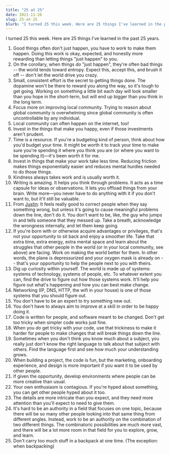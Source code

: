 ```yaml
---
title: "25 at 25"
date: 2021-11-26
slug: 25-at-25
blurb: "I turned 25 this week. Here are 25 things I've learned in the past 25 years."
---
```


I turned 25 this week. Here are 25 things I've learned in the past 25 years.

1. Good things often don't just happen, you have to work to make them happen. Doing this work is okay, expected, and honestly more rewarding than letting things "just happen" to you.
1. On the corollary, when things _do_ "just happen", they're often bad things -- the world tends toward entropy. Expect this, accept this, and brush it off -- don't let the world drive you crazy.
1. Small, consistent effort is the secret to getting things done. The dopamine won't be there to reward you along the way, so it's tough to get going. Working on something a little bit each day will look smaller than you hope in the short-term, but will end up bigger than you think in the long term.
1. Focus more on improving local community. Trying to reason about global community is overwhelming since global community is often uncontrollable by any individual.
1. Local community can often happen on the internet, too!
1. Invest in the things that make you happy, even if those investments aren't prudent.
1. Time is a resource. If you're a budgeting kind of person, think about how you'd budget your time. It might be worth it to track your time to make sure you're spending it where you think you are (or where you want to be spending it)—it's been worth it for me.
1. Invest in things that make your work take less time. Reducing friction makes things exponentially easier and reduces mental hurdles needed to do those things.
1. Kindness always takes work and is usually worth it.
1. Writing is amazing. It helps you think through problems. It acts as a time capsule for ideas or observations. It lets you offload things from your brain. Write more—you never have to do anything with it if you don't want to, but it'll still be valuable.
1. From [Justin](https://justinmcelroy.wordpress.com/2013/11/08/what-it-has-taken-me-33-years-to-learn/): It feels really good to correct people when they say something wrong, but unless it's going to cause meaningful problems down the line, don't do it. You don't want to be, like, the guy who jumps in and tells someone that they messed up. Take a breath, acknowledge the wrongness internally, and let them keep going.
1. If you're born with or otherwise acquire advantages or privileges, that's not your opportunity to sit back and enjoy a smoother life. Take that extra time, extra energy, extra mental space and learn about the struggles that other people in the world (or in your local community, see above) are facing. Work on making the world better for them. In other words, the plane is depressurized and your oxygen mask is already on -- that's your opportunity to help the people next to you with theirs.
1. Dig up curiosity within yourself. The world is made up of systems: systems of technology, systems of people, etc. To whatever extent you can, find the drive to figure out how those systems work. It'll help you figure out what's happening and how you can best make change.
1. Networking (IP, DNS, HTTP, the wifi in your house) is one of those systems that you should figure out.
1. You don't have to be an expert to try something new out.
1. You don't have to always aim to improve at a skill in order to be happy doing it.
1. Code is written for people, and software meant to be changed. Don't get too tricky when simpler code works just fine.
1. When you _do_ get tricky with your code, use that trickiness to make it harder for people to make changes that will break things down the line.
1. Sometimes when you don't think you know much about a subject, you really just don't know the right language to talk about that subject with others. Find the language first and see how much your understanding grows.
1. When building a project, the code is fun, but the marketing, onboarding experience, and design is more important if you want it to be used by other people.
1. If given the opportunity, develop environments where people can be more creative than usual.
1. Your own enthusiasm is contagious. If you're hyped about something, you can get other people hyped about it too.
1. The details are more intricate than you expect, and they need more attention than you'll expect to need to give them.
1. It's hard to be an authority in a field that focuses on one topic, because there will be so many other people looking into that same thing from different angles. Instead, work to be an authority on the combination of two different things. The combinatoric possibilities are much more vast, and there will be a lot more room in that field for you to explore, grow, and learn.
1. Don't carry too much stuff in a backpack at one time. (The exception: when backpacking)
